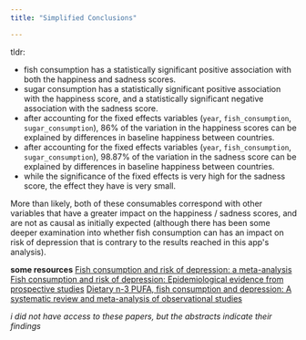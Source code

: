 ```yaml
---
title: "Simplified Conclusions"

---
```


tldr: 
- fish consumption has a statistically significant positive association with both the happiness and sadness scores. 
- sugar consumption has a statistically significant positive association with the happiness score, and a statistically significant negative association with the sadness score.
- after accounting for the fixed effects variables (`year`, `fish_consumption`, `sugar_consumption`), 86% of the variation in the happiness scores can be explained by differences in baseline happiness between countries.  
- after accounting for the fixed effects variables (`year`, `fish_consumption`, `sugar_consumption`), 98.87% of the variation in the sadness score can be explained by differences in baseline happiness between countries.
- while the significance of the fixed effects is very high for the sadness score, the effect they have is very small. 

More than likely, both of these consumables correspond with other variables that have a greater impact on the happiness / sadness scores, and are not as causal as initially expected (although there has been some deeper examination into whether fish consumption can has an impact on risk of depression that is contrary to the results reached in this app's analysis).

**some resources**
[Fish consumption and risk of depression: a meta-analysis](https://jech.bmj.com/content/70/3/299.long)
[Fish consumption and risk of depression: Epidemiological evidence from prospective studies](https://pubmed.ncbi.nlm.nih.gov/30238628/)
[Dietary n-3 PUFA, fish consumption and depression: A systematic review and meta-analysis of observational studies ](https://pubmed.ncbi.nlm.nih.gov/27544316/)

*i did not have access to these papers, but the abstracts indicate their findings*
